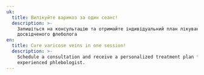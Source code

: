 ```yaml
---
uk:
  title: Вилікуйте варикоз за один сеанс!
  description: >-
    Запишіться на консультацію та отримайте індивідуальний план лікування від
    досвідченого флеболога
en:
  title: Cure varicose veins in one session!
  description: >-
    Schedule a consultation and receive a personalized treatment plan from an
    experienced phlebologist.
---
```


